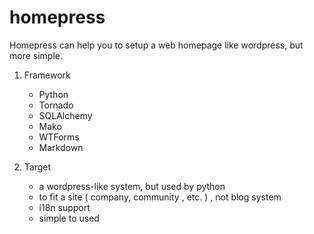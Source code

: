 homepress
=========

Homepress can help you to setup a web homepage like wordpress, but more simple.

1. Framework

   - Python
   - Tornado
   - SQLAlchemy
   - Mako
   - WTForms
   - Markdown

2. Target

   - a wordpress-like system, but used by python
   - to fit a site ( company, community , etc. ) , not blog system
   - i18n support
   - simple to used
